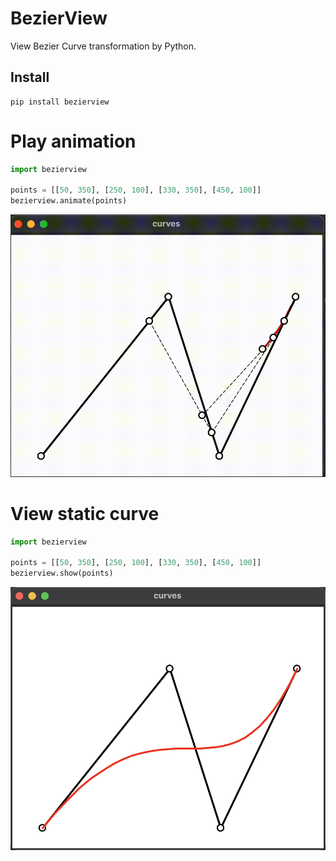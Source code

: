 # BezierView

View Bezier Curve transformation by Python.

## Install

```shell
pip install bezierview
```

# Play animation


```python
import bezierview

points = [[50, 350], [250, 100], [330, 350], [450, 100]]
bezierview.animate(points)
```

![animation](https://github.com/MorvanZhou/bezierview/raw/main/curve.gif)

# View static curve

```python
import bezierview

points = [[50, 350], [250, 100], [330, 350], [450, 100]]
bezierview.show(points)
```

![pic](https://github.com/MorvanZhou/bezierview/raw/main/curve.png)
